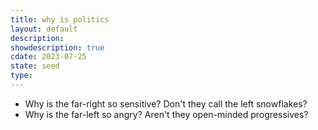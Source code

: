 ```yaml
---
title: why is politics
layout: default
description: 
showdescription: true
cdate: 2023-07-25
state: seed
type: 
---
```


- Why is the far-right so sensitive? Don't they call the left snowflakes?
- Why is the far-left so angry? Aren't they open-minded progressives?